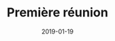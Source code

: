 ---
layout: default
date: 2019-01-19
img: 
category: pv
title: "Première réunion"
description: "Merci à tous d'être venu nombreux. L'association vient d'être créee. Vous pouvez désormais consulter le procès verbal d'assemblée constitutive."
linkdoc: 
nextdate:
doclink: "/doc/pv/pv_1.pdf"
---